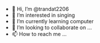 - 👋 Hi, I’m @trandat2206
- 👀 I’m interested in singing
- 🌱 I’m currently learning computer
- 💞️ I’m looking to collaborate on ...
- 📫 How to reach me ...

<!---
trandat2206/trandat2206 is a ✨ special ✨ repository because its `README.md` (this file) appears on your GitHub profile.
You can click the Preview link to take a look at your changes.
--->
